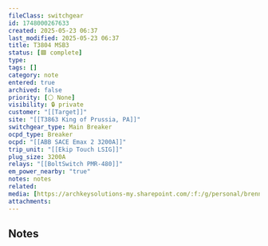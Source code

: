 ```yaml
---
fileClass: switchgear
id: 1748000267633
created: 2025-05-23 06:37
last_modified: 2025-05-23 06:37
title: T3804 MSB3
status: [🟩 complete]
type: 
tags: []
category: note
entered: true
archived: false
priority: [⚪ None]
visibility: 🔒 private
customer: "[[Target]]"
site: "[[T3863 King of Prussia, PA]]"
switchgear_type: Main Breaker
ocpd_type: Breaker
ocpd: "[[ABB SACE Emax 2 3200A]]"
trip_unit: "[[Ekip Touch LSIG]]"
plug_size: 3200A
relays: "[[BoltSwitch PMR-480]]"
em_power_nearby: "true"
notes: notes
related: 
media: [https://archkeysolutions-my.sharepoint.com/:f:/g/personal/brennan_salibrici_prokey_com/EvTRSGAMg95PtocxidWdWskBRMClA-NfXNqn4a44TO_Bcw?e=Xiroid]
attachments:
---
```


## Notes